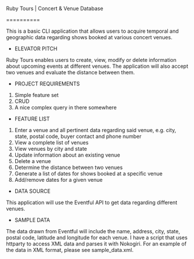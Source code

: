 Ruby Tours | Concert & Venue Database

==========

This is a basic CLI application that allows users to acquire temporal and geographic data regarding shows booked at various concert venues.

- ELEVATOR PITCH

Ruby Tours enables users to create, view, modify or delete information about upcoming events at different venues. The application will also accept two venues and evaluate the distance between them.

- PROJECT REQUIREMENTS

1. Simple feature set
2. CRUD
3. A nice complex query in there somewhere

- FEATURE LIST

1. Enter a venue and all pertinent data regarding said venue, e.g. city, state, postal code, buyer contact and phone number
2. View a complete list of venues
3. View venues by city and state
4. Update information about an existing venue
5. Delete a venue
6. Determine the distance between two venues
7. Generate a list of dates for shows booked at a specific venue
8. Add/remove dates for a given venue

- DATA SOURCE

This application will use the Eventful API to get data regarding different venues.

- SAMPLE DATA

The data drawn from Eventful will include the name, address, city, state, postal code, latitude and longitude for each venue. I have a script that uses httparty to access XML data and parses it with Nokogiri. For an example of the data in XML format, please see sample_data.xml.







